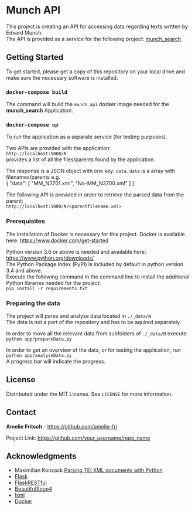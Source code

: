 # Munch API

This project is creating an API for accessing data regarding texts written by Edvard Munch.  
The API is provided as a service for the following project: [munch_search](https://github.com/amelie-fri/munch_search)

## Getting Started

To get started, please get a copy of this repository on your local drive and make sure the necessary software is installed.  

### `docker-compose build`
The command will build the `munch_api` docker image needed for the **munch_search** Application.

### `docker-compose up`
To run the application as a separate service (for testing purposes).  

Two APIs are provided with the application:  
`http://localhost:5000/N`  
provides a list of all the files/parents found by the application.  

The response is a JSON object with one key: `data`. `data` is a array with filenames/parents e.g.   
{
    "data": [
        "MM_N3701.xml",
        "No-MM_N3700.xml"
    ]
} 

The following API is provided in order to retrieve the parsed data from the parent:  
`http://localhost:5000/N/<parentfilename.xml>`  

### Prerequisites
The installation of Docker is necessary for this project. Docker is available here:
https://www.docker.com/get-started

Python version 3.6 or above is needed and available here:  
https://www.python.org/downloads/  
The Python Package Index (PyPI) is included by default in python version 3.4 and above.  
Execute the following command in the command line to install the additional Python libraries needed for the project:  
`pip install -r requirements.txt`  

### Preparing the data 

The project will parse and analyse data located in `./_data/N`  
The data is not a part of the repository and has to be aquired separately.  

In order to move all the relevant data from subfolders of `./_data/N` execute:
`python app/prepareData.py`  

In order to get an overview of the data, or for testing the application, run
`python app/analyseData.py`  
A progress bar will indicate the progress. 

## License
Distributed under the MIT License. See `LICENSE` for more information.

## Contact
**Amelie Fritsch** - https://github.com/amelie-fri

Project Link: https://github.com/your_username/repo_name

## Acknowledgments
- Maximilian Konzack [Parsing TEI XML documents with Python](https://komax.github.io/blog/text/python/xml/parsing_tei_xml_python/)
- [Flask](https://flask.palletsprojects.com/en/1.1.x/)
- [FlaskRESTful](https://flask-restful.readthedocs.io/en/latest/)
- [BeautifulSoup4](https://pypi.org/project/beautifulsoup4/)
- [lxml](https://lxml.de/)
- [Docker](https://www.docker.com/)
